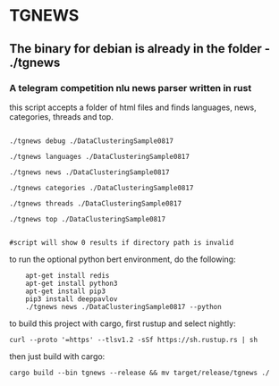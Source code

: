 # TGNEWS

## The binary for debian is already in the folder - ./tgnews

### A telegram competition nlu news parser written in rust


this script accepts a folder of html files and finds languages, news, categories, threads and top.

```

./tgnews debug ./DataClusteringSample0817

./tgnews languages ./DataClusteringSample0817

./tgnews news ./DataClusteringSample0817

./tgnews categories ./DataClusteringSample0817

./tgnews threads ./DataClusteringSample0817

./tgnews top ./DataClusteringSample0817


#script will show 0 results if directory path is invalid
```


to run the optional python bert environment, do the following:

```
	apt-get install redis
	apt-get install python3
	apt-get install pip3
	pip3 install deeppavlov
    ./tgnews news ./DataClusteringSample0817 --python
```


to build this project with cargo, first rustup and select nightly:
```
curl --proto '=https' --tlsv1.2 -sSf https://sh.rustup.rs | sh 
```

then just build with cargo:
```
cargo build --bin tgnews --release && mv target/release/tgnews ./
```
